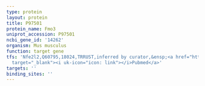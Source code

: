 ```yaml
---
type: protein
layout: protein
title: P97501
protein_name: Fmo3
uniprot_accession: P97501
ncbi_gene_id: '14262'
organism: Mus musculus
function: target gene
tfs: 'Nfe2l2,Q60795,18024,TRRUST,inferred by curator,&ensp;<a href="https://www.ncbi.nlm.nih.gov/pubmed/?term=25193093%5Buid%5D"
  target="_blank"><i uk-icon="icon: link"></i>Pubmed</a>'
targets: ''
binding_sites: ''
---
```

